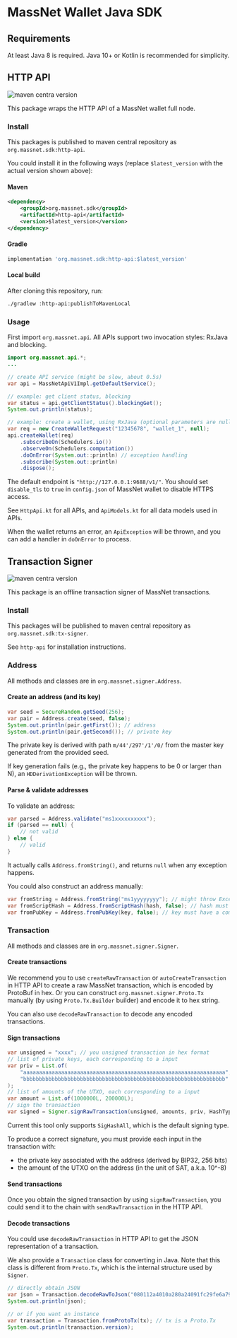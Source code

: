 # MassNet Wallet Java SDK

## Requirements

At least Java 8 is required. Java 10+ or Kotlin is recommended for simplicity.

## HTTP API

![maven centra version](https://img.shields.io/maven-central/v/org.massnet.sdk/http-api)

This package wraps the HTTP API of a MassNet wallet full node.

### Install

This packages is published to maven central repository as `org.massnet.sdk:http-api`.

You could install it in the following ways (replace `$latest_version` with the actual version shown above):

#### Maven

```xml
<dependency>
    <groupId>org.massnet.sdk</groupId>
    <artifactId>http-api</artifactId>
    <version>$latest_version</version>
</dependency>
```

#### Gradle

```groovy
implementation 'org.massnet.sdk:http-api:$latest_version'
```

#### Local build

After cloning this repository, run:

```bash
./gradlew :http-api:publishToMavenLocal
```

### Usage

First import `org.massnet.api`.
All APIs support two invocation styles: RxJava and blocking.

```java
import org.massnet.api.*;
...

// create API service (might be slow, about 0.5s)
var api = MassNetApiV1Impl.getDefaultService();

// example: get client status, blocking
var status = api.getClientStatus().blockingGet();
System.out.println(status);

// example: create a wallet, using RxJava (optional parameters are nullable)
var req = new CreateWalletRequest("12345678", "wallet_1", null);
api.createWallet(req)
    .subscribeOn(Schedulers.io())
    .observeOn(Schedulers.computation())
    .doOnError(System.out::println) // exception handling
    .subscribe(System.out::println)
    .dispose();
```

The default endpoint is `"http://127.0.0.1:9688/v1/"`.
You should set `disable_tls` to `true` in `config.json` of MassNet wallet to disable HTTPS access.

See `HttpApi.kt` for all APIs, and `ApiModels.kt` for all data models used in APIs.

When the wallet returns an error, an `ApiException` will be thrown,
and you can add a handler in `doOnError` to process.

## Transaction Signer

![maven centra version](https://img.shields.io/maven-central/v/org.massnet.sdk/tx-signer)

This package is an offline transaction signer of MassNet transactions.

### Install

This packages will be published to maven central repository as `org.massnet.sdk:tx-signer`.

See `http-api` for installation instructions.

### Address

All methods and classes are in `org.massnet.signer.Address`.

#### Create an address (and its key)

```java
var seed = SecureRandom.getSeed(256);
var pair = Address.create(seed, false);
System.out.println(pair.getFirst()); // address
System.out.println(pair.getSecond()); // private key
```

The private key is derived with path `m/44'/297'/1'/0/` from the master key generated from the provided seed.

If key generation fails (e.g., the private key happens to be 0 or larger than N), an `HDDerivationException` will be thrown.

#### Parse & validate addresses

To validate an address:

```java
var parsed = Address.validate("ms1xxxxxxxxxx");
if (parsed == null) {
    // not valid
} else {
    // valid
}
```

It actually calls `Address.fromString()`, and returns `null` when any exception happens.

You could also construct an address manually:

```java
var fromString = Address.fromString("ms1yyyyyyyy"); // might throw Exception if not valid
var fromScriptHash = Address.fromScriptHash(hash, false); // hash must be 32 bytes long
var fromPubKey = Address.fromPubKey(key, false); // key must have a compressed public key (33 bytes)
```

### Transaction

All methods and classes are in `org.massnet.signer.Signer`.

#### Create transactions

We recommend you to use `createRawTransaction` or `autoCreateTransaction` in HTTP API to create a raw MassNet transaction, which is encoded by ProtoBuf in hex.
Or you can construct `org.massnet.signer.Proto.Tx` manually (by using `Proto.Tx.Builder` builder) and encode it to hex string.

You can also use `decodeRawTransaction` to decode any encoded transactions.

#### Sign transactions

```java
var unsigned = "xxxx"; // you unsigned transaction in hex format
// list of private keys, each corresponding to a input
var priv = List.of(
    "aaaaaaaaaaaaaaaaaaaaaaaaaaaaaaaaaaaaaaaaaaaaaaaaaaaaaaaaaaaaaaaa",
    "bbbbbbbbbbbbbbbbbbbbbbbbbbbbbbbbbbbbbbbbbbbbbbbbbbbbbbbbbbbbbbbb"
);
// list of amounts of the UTXO, each corresponding to a input
var amount = List.of(1000000L, 200000L);
// sign the transaction
var signed = Signer.signRawTransaction(unsigned, amounts, priv, HashType.SigHashAll);
```

Current this tool only supports `SigHashAll`, which is the default signing type.

To produce a correct signature, you must provide each input in the transaction with:

* the private key associated with the address (derived by BIP32, 256 bits)
* the amount of the UTXO on the address (in the unit of SAT, a.k.a. 10^-8)

#### Send transactions

Once you obtain the signed transaction by using `signRawTransaction`,
you could send it to the chain with `sendRawTransaction` in the HTTP API.

#### Decode transactions

You could use `decodeRawTransaction` in HTTP API to get the JSON representation of a transaction.

We also provide a `Transaction` class for converting in Java.
Note that this class is different from `Proto.Tx`, which is the internal structure used by `Signer`.

```java
// directly obtain JSON
var json = Transaction.decodeRawToJson("080112a4010a280a24091fc29fe6a799515d11b457408abbafe...");
System.out.println(json);

// or if you want an instance
var transaction = Transaction.fromProtoTx(tx); // tx is a Proto.Tx
System.out.println(transaction.version);
```
